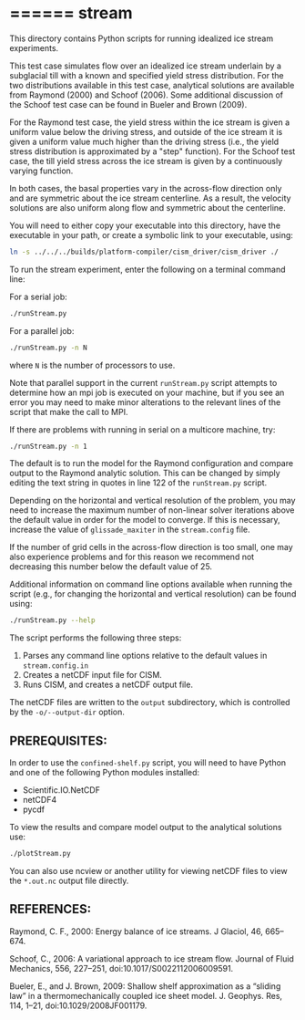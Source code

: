 ======
stream
======
This directory contains Python scripts for running idealized ice stream
experiments.

This test case simulates flow over an idealized ice stream underlain by a
subglacial till with a known and specified yield stress distribution. For the
two distributions available in this test case, analytical solutions are
available from Raymond (2000) and Schoof (2006). Some additional discussion of
the Schoof test case can be found in Bueler and Brown (2009). 

For the Raymond test case, the yield stress within the ice stream is given a
uniform value below the driving stress, and outside of the ice stream it is
given a uniform value much higher than the driving stress (i.e., the yield
stress distribution is approximated by a "step" function). For the Schoof test
case, the till yield stress across the ice stream is given by a continuously
varying function. 

In both cases, the basal properties vary in the across-flow direction only and
are symmetric about the ice stream centerline.  As a result, the velocity
solutions are also uniform along flow and symmetric about the centerline.

You will need to either copy your executable into this directory, have the
executable in your path, or create a symbolic link to your executable, using:

```sh
ln -s ../../../builds/platform-compiler/cism_driver/cism_driver ./
```

To run the stream experiment, enter the following on a terminal command line:

For a serial job: 

```sh
./runStream.py 
```

For a parallel job: 

```sh
./runStream.py -n N
```

where `N` is the number of processors to use. 

Note that parallel support in the current `runStream.py` script attempts to
determine how an mpi job is executed on your machine, but if you see an error
you may need to make minor alterations to the relevant lines of the script that
make the call to MPI.

If there are problems with running in serial on a multicore machine, try:

```sh
./runStream.py -n 1
```

The default is to run the model for the Raymond configuration and compare output
to the Raymond analytic solution. This can be changed by simply editing the text
string in quotes in line 122 of the `runStream.py` script.

Depending on the horizontal and vertical resolution of the problem, you may need
to increase the maximum number of non-linear solver iterations above the default
value in order for the model to converge. If this is necessary, increase the
value of `glissade_maxiter` in the `stream.config` file.

If the number of grid cells in the across-flow direction is too small, one may
also experience problems and for this reason we recommend not decreasing this
number below the default value of 25. 

Additional information on command line options available when running the script
(e.g., for changing the horizontal and vertical resolution) can be found using:

```sh
./runStream.py --help
```

The script performs the following three steps:
1. Parses any command line options relative to the default values in `stream.config.in`
2. Creates a netCDF input file for CISM.
3. Runs CISM, and creates a netCDF output file.

The netCDF files are written to the `output` subdirectory, which is controlled
by the `-o/--output-dir` option.


PREREQUISITES:
--------------

In order to use the `confined-shelf.py` script, you will need to have Python and 
one of the following Python modules installed:

* Scientific.IO.NetCDF
* netCDF4
* pycdf

To view the results and compare model output to the analytical solutions use:

```sh
./plotStream.py
```

You can also use ncview or another utility for viewing netCDF files to view the
`*.out.nc` output file directly.


REFERENCES:
-----------

Raymond, C. F., 2000: Energy balance of ice streams. J Glaciol, 46, 665–674.

Schoof, C., 2006: A variational approach to ice stream flow. Journal of Fluid
Mechanics, 556, 227–251, doi:10.1017/S0022112006009591.

Bueler, E., and J. Brown, 2009: Shallow shelf approximation as a “sliding law”
in a thermomechanically coupled ice sheet model. J. Geophys. Res, 114, 1–21,
doi:10.1029/2008JF001179.

